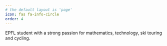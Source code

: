 ```yaml
---
# the default layout is 'page'
icon: fas fa-info-circle
order: 4
---
```


EPFL student with a strong passion for mathematics, technology, ski touring and cycling. 